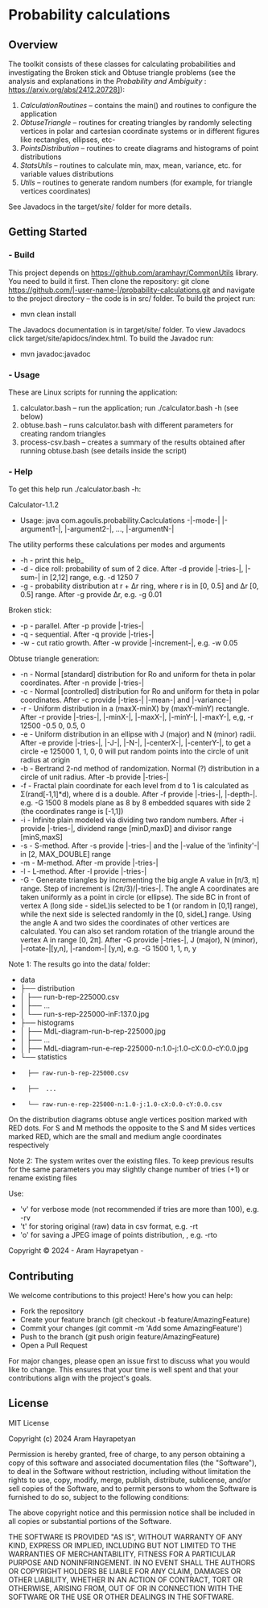# Probability calculations

## Overview
The toolkit consists of these classes for calculating probabilities and investigating the Broken stick and Obtuse triangle problems (see the analysis and explanations in the  _Probability and Ambiguity_ : https://arxiv.org/abs/2412.20728]):

1.	_CalculationRoutines_  – contains the main() and routines to configure the application	 
2.	_ObtuseTriangle_  – routines for creating triangles by randomly selecting vertices in polar and cartesian coordinate systems or in different figures like rectangles, ellipses, etc-	 
3.	_PointsDistribution_  – routines to create diagrams and histograms of point distributions 
4.	_StatsUtils_  – routines to calculate min, max, mean, variance, etc. for variable values distributions	 
5.	_Utils_  – routines to generate random numbers (for example, for triangle vertices coordinates)

See Javadocs in the target/site/ folder for more details.

## Getting Started

### -	Build
This project depends on https://github.com/aramhayr/CommonUtils library. You need to build it first. Then clone the repository: git clone https://github.com/|-user-name-|/probability-calculations.git and navigate to the project directory – the code is in src/ folder. To build the project run: 
- mvn clean install

The Javadocs documentation is in target/site/ folder. To view Javadocs click target/site/apidocs/index.html. To build the Javadoc run: 
- mvn javadoc:javadoc

### -	Usage
These are Linux scripts for running the application:
1.	calculator.bash – run the application; run ./calculator.bash -h (see below)
2.	obtuse.bash – runs calculator.bash with different parameters for creating random triangles 
3.	process-csv.bash – creates a summary of the results obtained after running obtuse.bash (see details inside the script)

### -	Help
To get this help run ./calculator.bash -h:

Calculator-1.1.2
-	Usage: java com.agoulis.probability.Caclculations -|-mode-| |-argument1-|, |-argument2-|, ..., |-argumentN-|

The utility performs these calculations per modes and arguments
-	-h - print this help_
-	-d - dice roll: probability of sum of 2 dice. After -d provide |-tries-|,
	 |-sum-| in [2,12] range, e.g. -d 1250 7	 
-	-g - probability distribution at r + Δr ring, where r is in [0, 0.5] and Δr [0, 0.5]
range.  After -g provide Δr, e.g. -g 0.01

Broken stick:
-	-p - parallel. After -p provide |-tries-|
-	-q - sequential. After -q provide |-tries-|
-	-w - cut ratio growth. After -w provide |-increment-|, e.g. -w 0.05

Obtuse triangle generation:
-	-n - Normal [standard] distribution for Ro and uniform for theta in polar
coordinates. After -n provide |-tries-|
-	-c - Normal [controlled] distribution for Ro and uniform for theta in polar
coordinates. After -c provide |-tries-| |-mean-| and |-variance-|
-	-r - Uniform distribution in a (maxX-minX) by (maxY-minY) rectangle. After -r provide
|-tries-|, |-minX-|, |-maxX-|, |-minY-|, |-maxY-|, e,g, -r 12500 -0.5 0, 0.5, 0
-	-e - Uniform distribution in an ellipse with J (major) and N (minor)
radii. After -e provide |-tries-|, |-J-|, |-N-|, |-centerX-|, |-centerY-|, to get a circle -e 125000 1, 1, 0, 0 
will put random points into the circle of unit radius at origin
-	-b - Bertrand 2-nd method of randomization. Normal (?) distribution in a circle
of unit radius. After -b provide |-tries-|
-	-f - Fractal plain coordinate for each level from d to 1 is calculated as Σ(rand[-1,1]*d),
where d is a double. After -f provide |-tries-|, |-depth-|. e.g. -G 1500 8 models plane as 8 by 8
embedded squares with side 2 (the coordinates range is [-1,1])
-	-i - Infinite plain modeled via dividing two random numbers. After -i
provide |-tries-|, dividend range [minD,maxD] and divisor range [minS,maxS]
-	-s - S-method. After -s provide |-tries-| and the 
|-value of the 'infinity'-| in [2, MAX_DOUBLE] range
-	-m - M-method. After -m provide |-tries-|
-	-l - L-method. After -l provide |-tries-|
-	-G - Generate triangles by incrementing the big angle A value in [π/3, π] range. Step of
increment is (2π/3)/|-tries-|. The angle A coordinates are taken uniformly as a point in circle
(or ellipse). The side BC in front of vertex A (long side - sideL)is selected to be 1 (or random
in [0,1] range), while the next side is selected randomly in the [0, sideL] range. Using the angle A
and two sides the coordinates of other vertices are calculated. You can also set random rotation of 
the triangle around the vertex A in range [0, 2π]. After -G provide |-tries-|, J (major),  N (minor),
|-rotate-|[y,n], |-random-| [y,n], e.g. -G 1500 1, 1, n, y

Note 1: The results go into the data/ folder:
-	data
-	├── distribution
-	│   ├── run-b-rep-225000.csv
-	│   ├──  ... 
-	│   └── run-s-rep-225000-inF:137.0.jpg
-	├── histograms
-	│   ├── MdL-diagram-run-b-rep-225000.jpg
-	│   ├──  ... 
-	│   ├── MdL-diagram-run-e-rep-225000-n:1.0-j:1.0-cX:0.0-cY:0.0.jpg
-	└── statistics
-		├── raw-run-b-rep-225000.csv
-		├──  ... 
-		└── raw-run-e-rep-225000-n:1.0-j:1.0-cX:0.0-cY:0.0.csv

On the distribution diagrams obtuse angle vertices position marked with RED dots. For S and M
methods the opposite to the S and M sides vertices marked RED, which are the small and medium angle
coordinates respectively

Note 2: The system writes over the existing files. To keep previous results for the same parameters
you may slightly change number of tries (+1) or rename existing files

 Use: 	
-	'v' for verbose mode (not recommended if tries are more than 100), e.g. -rv
-	't' for storing original (raw) data in csv format, e.g. -rt
-	'o' for saving a JPEG image of points distribution, , e.g. -rto

 Copyright © 2024 - Aram Hayrapetyan -

## Contributing
We welcome contributions to this project! Here's how you can help:
 - Fork the repository
 - Create your feature branch (git checkout -b feature/AmazingFeature)
 - Commit your changes (git commit -m 'Add some AmazingFeature')
 - Push to the branch (git push origin feature/AmazingFeature)
 - Open a Pull Request

For major changes, please open an issue first to discuss what you would like to change. This ensures that your time is well spent and that your contributions align with the project's goals.

## License
MIT License

Copyright (c) 2024 Aram Hayrapetyan

Permission is hereby granted, free of charge, to any person obtaining a copy
of this software and associated documentation files (the "Software"), to deal
in the Software without restriction, including without limitation the rights
to use, copy, modify, merge, publish, distribute, sublicense, and/or sell
copies of the Software, and to permit persons to whom the Software is
furnished to do so, subject to the following conditions:

The above copyright notice and this permission notice shall be included in all
copies or substantial portions of the Software.

THE SOFTWARE IS PROVIDED "AS IS", WITHOUT WARRANTY OF ANY KIND, EXPRESS OR
IMPLIED, INCLUDING BUT NOT LIMITED TO THE WARRANTIES OF MERCHANTABILITY,
FITNESS FOR A PARTICULAR PURPOSE AND NONINFRINGEMENT. IN NO EVENT SHALL THE
AUTHORS OR COPYRIGHT HOLDERS BE LIABLE FOR ANY CLAIM, DAMAGES OR OTHER
LIABILITY, WHETHER IN AN ACTION OF CONTRACT, TORT OR OTHERWISE, ARISING FROM,
OUT OF OR IN CONNECTION WITH THE SOFTWARE OR THE USE OR OTHER DEALINGS IN THE
SOFTWARE.



